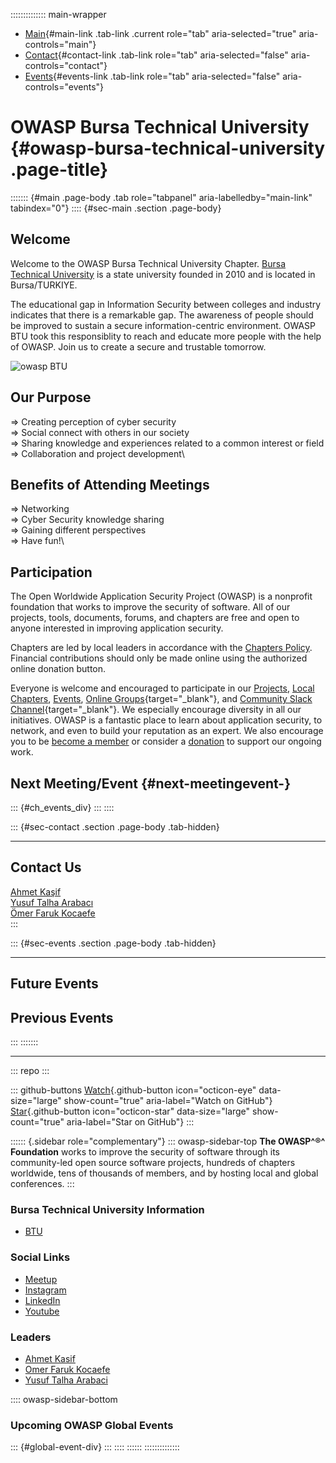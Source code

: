 :::::::::::::: main-wrapper
- [Main](#div-main){#main-link .tab-link .current role="tab"
  aria-selected="true" aria-controls="main"}
- [Contact](#div-contact){#contact-link .tab-link role="tab"
  aria-selected="false" aria-controls="contact"}
- [Events](#div-events){#events-link .tab-link role="tab"
  aria-selected="false" aria-controls="events"}

# OWASP Bursa Technical University {#owasp-bursa-technical-university .page-title}

::::::: {#main .page-body .tab role="tabpanel" aria-labelledby="main-link" tabindex="0"}
:::: {#sec-main .section .page-body}
## Welcome

Welcome to the OWASP Bursa Technical University Chapter. [Bursa
Technical University](https://www.btu.edu.tr/) is a state university
founded in 2010 and is located in Bursa/TURKIYE.

The educational gap in Information Security between colleges and
industry indicates that there is a remarkable gap. The awareness of
people should be improved to sustain a secure information-centric
environment. OWASP BTU took this responsiblity to reach and educate more
people with the help of OWASP. Join us to create a secure and trustable
tomorrow.

![owasp BTU ](assets/images/Bursa%20Technical%20University.png)

## Our Purpose

=\> Creating perception of cyber security\
=\> Social connect with others in our society\
=\> Sharing knowledge and experiences related to a common interest or
field\
=\> Collaboration and project development\

## Benefits of Attending Meetings

=\> Networking\
=\> Cyber Security knowledge sharing\
=\> Gaining different perspectives\
=\> Have fun!\

## Participation

The Open Worldwide Application Security Project (OWASP) is a nonprofit
foundation that works to improve the security of software. All of our
projects, tools, documents, forums, and chapters are free and open to
anyone interested in improving application security.

Chapters are led by local leaders in accordance with the [Chapters
Policy](../www-policy/operational/chapters-2.html). Financial
contributions should only be made online using the authorized online
donation button.

Everyone is welcome and encouraged to participate in our
[Projects](../projects/index.html), [Local
Chapters](../chapters/index.html), [Events](../events/index.html),
[Online
Groups](https://groups.google.com/a/owasp.com/){target="_blank"}, and
[Community Slack Channel](https://owasp.slack.com/){target="_blank"}. We
especially encourage diversity in all our initiatives. OWASP is a
fantastic place to learn about application security, to network, and
even to build your reputation as an expert. We also encourage you to be
[become a member](../membership/index.html) or consider a
[donation](../donate/index.html) to support our ongoing work.

## Next Meeting/Event {#next-meetingevent-}

::: {#ch_events_div}
:::
::::

::: {#sec-contact .section .page-body .tab-hidden}

------------------------------------------------------------------------

## Contact Us

[Ahmet Kaşif](https://www.linkedin.com/in/ahmetkasif/)\
[Yusuf Talha Arabacı](https://www.linkedin.com/in/yusufarbc/)\
[Ömer Faruk Kocaefe](https://www.linkedin.com/in/omer-faruk-kocaefe/)\
:::

::: {#sec-events .section .page-body .tab-hidden}

------------------------------------------------------------------------

## Future Events

## Previous Events
:::
:::::::

------------------------------------------------------------------------

::: repo
:::

::: github-buttons
[Watch](https://github.com/owasp/www-chapter-bursa-technical-university/subscription){.github-button
icon="octicon-eye" data-size="large" show-count="true"
aria-label="Watch on GitHub"}
[Star](https://github.com/owasp/www-chapter-bursa-technical-university){.github-button
icon="octicon-star" data-size="large" show-count="true"
aria-label="Star on GitHub"}
:::

:::::: {.sidebar role="complementary"}
::: owasp-sidebar-top
**The OWASP^®^ Foundation** works to improve the security of software
through its community-led open source software projects, hundreds of
chapters worldwide, tens of thousands of members, and by hosting local
and global conferences.
:::

### Bursa Technical University Information

- [BTU](https://www.btu.edu.tr/)

### Social Links

- [Meetup](https://www.meetup.com/owasp-bursa-technical-university/)
- [Instagram](https://www.instagram.com/owaspbursatechnicaluniversity/)
- [LinkedIn](https://www.linkedin.com/company/owaspbursatechnicaluniversity/)
- [Youtube](#)

### Leaders

- [Ahmet
  Kasif](../cdn-cgi/l/email-protection.html#d2b3babfb7a6fcb9b3a1bbb492bda5b3a1a2fcbda0b5)
- [Omer Faruk
  Kocaefe](../cdn-cgi/l/email-protection.html#234c4e46510d4542515648484c4042464546634c544250530d4c5144)
- [Yusuf Talha
  Arabaci](../cdn-cgi/l/email-protection.html#7009050305165e04111c18111102111312111319301f071103005e1f0217)

:::: owasp-sidebar-bottom
### Upcoming OWASP Global Events

::: {#global-event-div}
:::
::::
::::::
::::::::::::::
